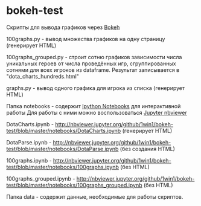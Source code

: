 # bokeh-test
Скрипты для вывода графиков через [Bokeh][1]

100graphs.py - вывод множества графиков на одну страницу (генерирует HTML)

100graphs_grouped.py - строит сотню графиков зависимости числа уникальных героев
от числа проведённых игр, сгруппированных сотнями для всех игроков из dataframe.
Результат записывается в "dota_charts_hundreds.html"

graphs.py - вывод одного графика для игрока из списка (генерирует HTML)



Папка notebooks - содержит [Ipython Notebooks][2] для интерактивной работы
Для работы с ними можно воспользоваться [Jupyter nbviewer][3]

DotaCharts.ipynb - http://nbviewer.jupyter.org/github/1win1/bokeh-test/blob/master/notebooks/DotaCharts.ipynb (генерирует HTML)


DotaParse.ipynb - http://nbviewer.jupyter.org/github/1win1/bokeh-test/blob/master/notebooks/DotaParse.ipynb (без создания HTML)


100graphs.ipynb - http://nbviewer.jupyter.org/github/1win1/bokeh-test/blob/master/notebooks/100graphs.ipynb (без HTML)


100graphs_grouped.ipynb - http://nbviewer.jupyter.org/github/1win1/bokeh-test/blob/master/notebooks/100graphs_grouped.ipynb (без HTML)


Папка data - содержит данные, необходимые для работы скриптов.


[1]: http://bokeh.pydata.org/
[2]: http://ipython.org/notebook
[3]: http://nbviewer.jupyter.org/github/1win1/bokeh-test/tree/master/notebooks/
